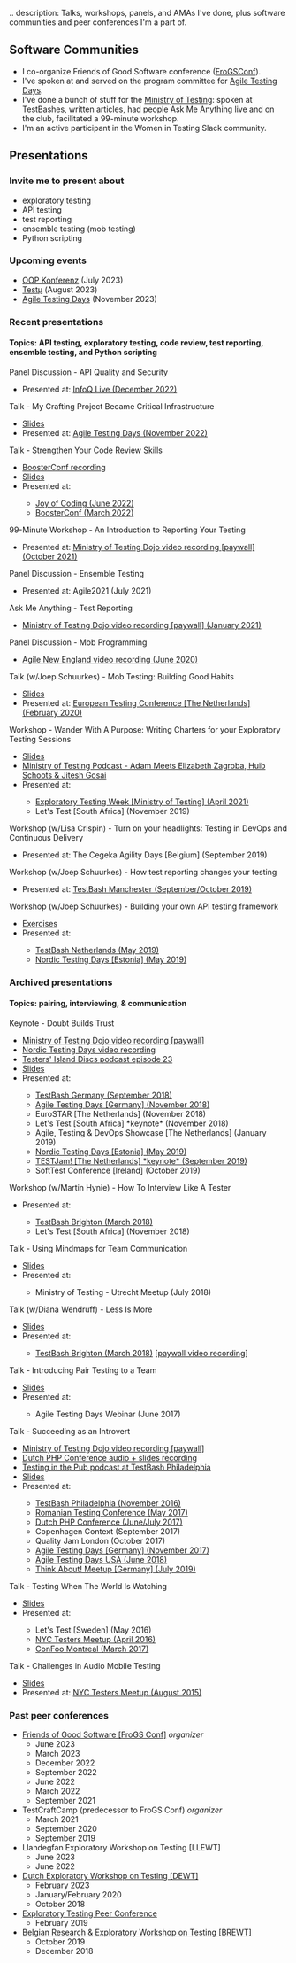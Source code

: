 .. description: Talks, workshops, panels, and AMAs I've done, plus software communities and peer conferences I'm a part of. 

## Software Communities 

- I co-organize Friends of Good Software conference ([FroGSConf](https://frogsconf.nl/)).
- I've spoken at and served on the program committee for [Agile Testing Days](https://agiletestingdays.com/). 
- I've done a bunch of stuff for the [Ministry of Testing](https://www.ministryoftesting.com/): spoken at TestBashes, written articles, had people Ask Me Anything live and on the club, facilitated a 99-minute workshop. 
- I'm an active participant in the Women in Testing Slack community.

## Presentations

### Invite me to present about

- exploratory testing
- API testing
- test reporting
- ensemble testing (mob testing)
- Python scripting

### Upcoming events

- [OOP Konferenz](https://www.oop-konferenz.de/oop-2023-muenchen/startpage) (July 2023)
- [Testμ](https://www.lambdatest.com/testmuconf-2023/) (August 2023)
- [Agile Testing Days](https://agiletestingdays.com/) (November 2023)

### Recent presentations
#### Topics: API testing, exploratory testing, code review, test reporting, ensemble testing, and Python scripting

<a href="#" class="accordion" data-toggle="collapse" data-target="#api-security-panel"><i class="fa fa-bullhorn"></i> <i class="fab fa-youtube"></i></a> Panel Discussion - API Quality and Security
<ul id="api-security-panel" class="collapse">
	<li>Presented at: <a href="https://live.infoq.com/?utm_source=linkedin&utm_medium=social&utm_campaign=il1222" target="_blank">InfoQ Live (December 2022)</a></li>
</ul>

<a href="#" class="accordion" data-toggle="collapse" data-target="#crafting-project-infrastructure"><i class="fa fa-bullhorn"></i> <i class="fa fa-file-powerpoint"></i></a> Talk - My Crafting Project Became Critical Infrastructure
<ul id="crafting-project-infrastructure" class="collapse">
	<li><a href="../../assets/slides/cloud-deployment-script.pdf">Slides</a></li>
	<li>Presented at: <a href="https://agiletestingdays.com/2022/session/my-crafting-project-became-critical-infrastructure/" target="_blank">Agile Testing Days (November 2022)</a></li>
</ul>

<a href="#" class="accordion" data-toggle="collapse" data-target="#strengthen-your-code-review-skills"><i class="fa fa-bullhorn"></i> <i class="fab fa-youtube"></i> <i class="fa fa-file-powerpoint"></i></a> Talk - Strengthen Your Code Review Skills
<ul id="strengthen-your-code-review-skills" class="collapse">
	<li><a href="https://vimeo.com/691777585" target="_blank">BoosterConf recording</a></li>
	<li><a href="../../assets/slides/code-review.pdf">Slides</a></li>
	<li>Presented at:</li>
		<ul>
			<li><a href="https://joyofcoding.org/2022/speakers/lightning-talks.html" target="_blank">Joy of Coding (June 2022)</a></li>
			<li><a href="https://2022.boosterconf.no/talk/70-strengthen-your-code-review-skills/" target="_blank">BoosterConf (March 2022)</a></li>
		</ul>
</ul>


<a href="#" class="accordion" data-toggle="collapse" data-target="#reporting-your-testing-99-minute-workshop"><i class="fa fa-bullhorn"></i> <i class="fa fa-video"></i></a> 99-Minute Workshop - An Introduction to Reporting Your Testing
<ul id="reporting-your-testing-99-minute-workshop" class="collapse">
	<li>Presented at: <a href="https://www.ministryoftesting.com/dojo/series/99-minute-workshops-essentials/lessons/an-introduction-to-reporting-your-testing" target="_blank">Ministry of Testing Dojo video recording [paywall] (October 2021)</a></li>
</ul>

<a href="#" class="accordion" data-toggle="collapse" data-target="#agile-2021-ensemble-testing-panel"><i class="fa fa-bullhorn"></i> <i class="fab fa-youtube"></i></a> Panel Discussion - Ensemble Testing
<ul id="agile-2021-ensemble-testing-panel" class="collapse">
	<li>Presented at: Agile2021 (July 2021)</a></li>
</ul>

<a href="#" class="accordion" data-toggle="collapse" data-target="#test-reporting-ama"><i class="fa fa-bullhorn"></i> <i class="fa fa-video"></i></a> Ask Me Anything - Test Reporting
<ul id="test-reporting-ama" class="collapse">
	<li><a href="https://www.ministryoftesting.com/dojo/lessons/testing-ask-me-anything-test-reporting-elizabeth-zagroba" target="_blank">Ministry of Testing Dojo video recording [paywall] (January 2021)</a></li>
</ul>

<a href="#" class="accordion" data-toggle="collapse" data-target="#mob-programming-agile-new-england"><i class="fa fa-bullhorn"></i> <i class="fab fa-youtube"></i></a> Panel Discussion - Mob Programming
<ul id="mob-programming-agile-new-england" class="collapse">
	<li><a href="https://www.youtube.com/watch?v=VM7En7eV4ZE" target="_blank">Agile New England video recording (June 2020)</a></li>
</ul>

<a href="#" class="accordion" data-toggle="collapse" data-target="#mob-testing"><i class="fa fa-bullhorn"></i> <i class="fa fa-file-powerpoint"></i></a> Talk (w/Joep Schuurkes) - Mob Testing: Building Good Habits
<ul id="mob-testing" class="collapse">
	<li><a href="https://ezagroba.github.io/mob-testing/" target="_blank">Slides</a></li>
	<li>Presented at: <a href="https://europeantestingconference.eu/2020/topics/#elizabeth-zagroba" target="_blank">European Testing Conference [The Netherlands] (February 2020)</a></li>
</ul>


<a href="#" class="accordion" data-toggle="collapse" data-target="#wander"><i class="fa fa-users"></i> <i class="fa fa-file-powerpoint"></i> <i class="fas fa-book-open"></i></a> Workshop - Wander With A Purpose: Writing Charters for your Exploratory Testing Sessions
<ul id="wander" class="collapse">
<li><a href="https://ezagroba.github.io/charters/" target="_blank">Slides</a></li>
<li><a href="https://www.ministryoftesting.com/dojo/series/the-ministry-of-testing-podcast-2020/lessons/mot-podcast-adam-meets-elizabeth-zagroba-huib-schoots-jitesh-gosai" target="_blank">Ministry of Testing Podcast - Adam Meets Elizabeth Zagroba, Huib Schoots & Jitesh Gosai</a></li>
<li>Presented at:</li>
	<ul>
		<li><a href="https://club.ministryoftesting.com/t/wander-with-a-purpose-writing-charters-for-your-exploratory-test-sessions/49746" target="_blank">Exploratory Testing Week [Ministry of Testing] (April 2021)</a></li>
		<li>Let's Test [South Africa] (November 2019)</li>
	</ul>
</ul>


<a href="#" class="accordion" data-toggle="collapse" data-target="#cegeka"><i class="fa fa-users"></i></a> Workshop (w/Lisa Crispin) - Turn on your headlights: Testing in DevOps and Continuous Delivery
<ul id="cegeka" class="collapse">
	<li>Presented at: The Cegeka Agility Days [Belgium] (September 2019)</li>
</ul>


<a href="#" class="accordion" data-toggle="collapse" data-target="#test-reporting"><i class="fa fa-users"></i></a> Workshop (w/Joep Schuurkes) - How test reporting changes your testing
<ul id="test-reporting" class="collapse">
	<li>Presented at: <a href="https://ministryoftesting.com/events/testbash-manchester-2019" target="_blank">TestBash Manchester (September/October 2019)</a></li>
</ul>



<a href="#" class="accordion" data-toggle="collapse" data-target="#python-api-framework"><i class="fa fa-users"></i> <i class="fa fa-file-powerpoint"></i></a> Workshop (w/Joep Schuurkes) - Building your own API testing framework</a>
<ul id="python-api-framework" class="collapse">
	<li><a href="https://github.com/j19sch/building-an-api-testing-framework" target="_blank">Exercises</a></li>
	<li>Presented at:</li>
		<ul>
			<li><a href="https://www.ministryoftesting.com/events/testbash-netherlands-2019" target="_blank">TestBash Netherlands (May 2019)</a></li>
			<li><a href="https://nordictestingdays.eu/2019-2/" target="_blank">Nordic Testing Days [Estonia] (May 2019)</a></li>
		</ul>
</ul>

### Archived presentations 
#### Topics: pairing, interviewing, & communication

<a href="#" class="accordion" data-toggle="collapse" data-target="#doubt-trust"><i class="fa fa-bullhorn"></i> <i class="fa fa-video"></i>  <i class="fab fa-youtube"></i> <i class="fa fa-file-powerpoint"></i> <i class="fa fa-podcast"></i> <i class="fa fa-book-open"></i></a> Keynote - Doubt Builds Trust
<ul id="doubt-trust" class="collapse">
<li><a href="https://dojo.ministryoftesting.com/dojo/lessons/doubt-builds-trust-elizabeth-zagroba" target="_blank">Ministry of Testing Dojo video recording [paywall]</a></li>
<li><a href="https://youtube.com/watch?v=SM57HMJpkZc" target="_blank">Nordic Testing Days video recording</a></li>
<li><a href="https://www.ministryoftesting.com/dojo/lessons/testers-island-discs-ep23-elizabeth-zagroba" target="_blank">Testers' Island Discs podcast episode 23</a></li>
<li><a href="../../assets/slides/doubt-builds-trust.pdf">Slides</a></li>
<li>Presented at:</li>
	<ul>
		<li><a href="https://dojo.ministryoftesting.com/events/testbash-germany-2018" target="_blank">TestBash Germany (September 2018)</a></li>
		<li><a href="https://agiletestingdays.com/2018/session/doubt-builds-trust/" target="_blank">Agile Testing Days [Germany] (November 2018)</a></li>
		<li>EuroSTAR [The Netherlands] (November 2018)</li>
		<li>Let's Test [South Africa] *keynote* (November 2018)</li>
		<li>Agile, Testing & DevOps Showcase [The Netherlands] (January 2019)</li>
		<li><a href="https://nordictestingdays.eu/2019-2/" target="_blank">Nordic Testing Days [Estonia] (May 2019)</a></li>
		<li><a href="https://www.eventbrite.nl/e/testjam-a-conference-for-testers-by-testers-tickets-59516901655" target="_blank">TESTJam! [The Netherlands] *keynote* (September 2019)</a></li>
		<li>SoftTest Conference [Ireland] (October 2019)</li>
	</ul>
</ul>

<a href="#" class="accordion" data-toggle="collapse" data-target="#interview"><i class="fa fa-users"></i></a> Workshop (w/Martin Hynie) - How To Interview Like A Tester</a>

<ul id="interview" class="collapse">
	<li>Presented at:</li>
		<ul>
			<li><a href="https://dojo.ministryoftesting.com/events/testbash-brighton-2018" target="_blank">TestBash Brighton (March 2018)</a></li>
			<li>Let's Test [South Africa] (November 2018)</li>
		</ul>
</ul>	

<a href="#" class="accordion" data-toggle="collapse" data-target="#mindmaps"><i class="fa fa-bullhorn"></i> <i class="fa fa-file-powerpoint"></i></a> Talk - Using Mindmaps for Team Communication
<ul id="mindmaps" class="collapse">
	<li><a href="../../assets/slides/mindmaps.pdf">Slides</a></li>
	<li>Presented at:</li>
		<ul>
			<li>Ministry of Testing - Utrecht Meetup (July 2018)</li>
		</ul>
</ul>

<a href="#" class="accordion" data-toggle="collapse" data-target="#less-more"><i class="fa fa-bullhorn"></i> <i class="fa fa-video"></i> <i class="fa fa-file-powerpoint"></i></a> Talk (w/Diana Wendruff) - Less Is More
<ul id="less-more" class="collapse">
	<li><a href="../../assets/slides/less-more.pdf">Slides</a></li>
	<li>Presented at:</li>
		<ul>
			<li><a href="https://dojo.ministryoftesting.com/events/testbash-brighton-2018" target="_blank">TestBash Brighton (March 2018)</a> <a href="https://www.ministryoftesting.com/dojo/lessons/less-is-more-diana-wendruff-elizabeth-zagroba" target="_blank">[paywall video recording]</a></li>
		</ul>
</ul>

<a href="#" class="accordion" data-toggle="collapse" data-target="#pair-testing"><i class="fa fa-bullhorn"></i> <i class="fa fa-file-powerpoint"></i></a> Talk - Introducing Pair Testing to a Team
<ul id="pair-testing" class="collapse">
	<li><a href="https://drive.google.com/drive/folders/0Bwh-vIQL_6mKb1VZQWswbFNCY0U?resourcekey=0-QCcWTmslD8_GJz9WbxzqvA">Slides</a></li>
	<li>Presented at:</li>
		<ul>
			<li>Agile Testing Days Webinar (June 2017)</li>
		</ul>
</ul>

<a href="#" class="accordion" data-toggle="collapse" data-target="#introvert"><i class="fa fa-bullhorn"></i> <i class="fa fa-video"></i> <i class="fa fa-photo-video"></i> <i class="fa fa-podcast"></i> <i class="fa fa-file-powerpoint"></i> <i class="fas fa-book-open"></i></a> Talk - Succeeding as an Introvert
<ul id="introvert" class="collapse">
<li><a href="https://dojo.ministryoftesting.com/lessons/succeeding-as-an-introvert-elizabeth-zagroba">Ministry of Testing Dojo video recording [paywall]</a></li>
<li><a href="https://www.youtube.com/watch?v=3SdoCJQsXB4">Dutch PHP Conference audio + slides recording</a></li>
<li><a href="https://www.ministryoftesting.com/dojo/series/the-ministry-of-testing-podcast-2016/lessons/elizabeth-live-from-testing-in-the-pub-at-testbash-philadelphia" target="_blank">Testing in the Pub podcast at TestBash Philadelphia</a></li>
<li><a href="../../assets/slides/introvert.pdf">Slides</a></li>
<li>Presented at:</li>
	<ul>
		<li><a href="https://www.ministryoftesting.com/dojo/series/testbash-philadelphia-2016-ministry-of-testing" target="_blank">TestBash Philadelphia (November 2016)</a></li>
		<li><a href="https://romaniatesting.ro/rtc2017/" target="_blank">Romanian Testing Conference (May 2017)</a></li>
		<li><a href="https://www.phpconference.nl/" target="_blank">Dutch PHP Conference (June/July 2017)</a></li>
		<li>Copenhagen Context (September 2017)</li>
		<li>Quality Jam London (October 2017)</li>
		<li><a href="https://web.archive.org/web/20220119005054/https://agiletestingdays.us/session/succeeding-as-an-introvert/" target="_blank">Agile Testing Days [Germany] (November 2017)</a></li>
		<li><a href="https://web.archive.org/web/20220119005054/https://agiletestingdays.us/session/succeeding-as-an-introvert/" target="_blank">Agile Testing Days USA (June 2018)</a></li>
		<li><a href="https://www.meetup.com/Think-About-about-Tech-Design-and-their-impact-on-Society/events/262967473/" target="_blank">Think About! Meetup [Germany] (July 2019)</a></li>
	</ul>
</ul>


<a href="#" class="accordion" data-toggle="collapse" data-target="#watching"><i class="fa fa-bullhorn"></i> <i class="fa fa-file-powerpoint"></i></a> Talk - Testing When The World Is Watching
<ul id="watching" class="collapse">
	<li><a href="../../assets/slides/testing-when-the-world-is-watching.pdf">Slides</a></li>
	<li>Presented at:</li>
	<ul>
		<li>Let's Test [Sweden] (May 2016)</li>
		<li><a href="http://www.meetup.com/NYC-Testers/events/230377700/" target="_blank">NYC Testers Meetup (April 2016)</a></li>
		<li><a href="https://confoo.ca/en/yul2017/schedule" target="_blank">ConFoo Montreal (March 2017)</a></li>
	</ul>
</ul>


<a href="#" class="accordion" data-toggle="collapse" data-target="#audio-mobile"><i class="fa fa-bullhorn"></i> <i class="fa fa-file-powerpoint"></i></a> Talk - Challenges in Audio Mobile Testing
<ul id="audio-mobile" class="collapse">
	<li><a href="../../assets/slides/audio-mobile-testing.pdf">Slides</a></li>
	<li>Presented at: <a href="http://www.meetup.com/NYC-Testers/events/224194458/" target="_blank">NYC Testers Meetup (August 2015)</a></li>
</ul>

### Past peer conferences

- [Friends of Good Software [FroGS Conf]](http://frogsconf.nl/) *organizer*
	- June 2023
	- March 2023
	- December 2022
	- September 2022
	- June 2022
	- March 2022
	- September 2021
- TestCraftCamp (predecessor to FroGS Conf) *organizer*
	 - March 2021
	 - September 2020
	 - September 2019
- Llandegfan Exploratory Workshop on Testing [LLEWT]
	- June 2023
	- June 2022
- [Dutch Exploratory Workshop on Testing [DEWT]](https://dewt.wordpress.com/)
	- February 2023
	- January/February 2020
	- October 2018
- [Exploratory Testing Peer Conference](https://exploratorytesting.org/)
	- February 2019
- [Belgian Research & Exploratory Workshop on Testing [BREWT]](https://brewtconf.wordpress.com/)
	- October 2019
	- December 2018
